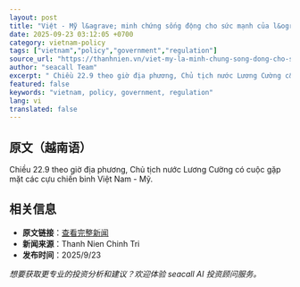 ```yaml
---
layout: post
title: "Việt - Mỹ l&agrave; minh chứng sống động cho sức mạnh của l&ograve;ng bao dung"
date: 2025-09-23 03:12:05 +0700
category: vietnam-policy
tags: ["vietnam","policy","government","regulation"]
source_url: "https://thanhnien.vn/viet-my-la-minh-chung-song-dong-cho-suc-manh-cua-long-bao-dung-185250923084537981.htm"
author: "seacall Team"
excerpt: " Chiều 22.9 theo giờ địa phương, Chủ tịch nước Lương Cường c&oacute; cuộc gặp mặt c&aacute;c cựu chiến binh Việt Nam - Mỹ...."
featured: false
keywords: "vietnam, policy, government, regulation"
lang: vi
translated: false
---
```


## 原文（越南语）

 Chiều 22.9 theo giờ địa phương, Chủ tịch nước Lương Cường c&oacute; cuộc gặp mặt c&aacute;c cựu chiến binh Việt Nam - Mỹ.

## 相关信息

- **原文链接**：[查看完整新闻](https://thanhnien.vn/viet-my-la-minh-chung-song-dong-cho-suc-manh-cua-long-bao-dung-185250923084537981.htm)
- **新闻来源**：Thanh Nien Chinh Tri
- **发布时间**：2025/9/23

*想要获取更专业的投资分析和建议？欢迎体验 seacall AI 投资顾问服务。*
